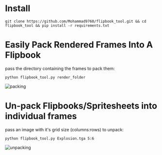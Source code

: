 # Install

```
git clone https://github.com/Mohammad9760/flipbook_tool.git && cd flipbook_tool && pip install -r requirements.txt
```


# Easily Pack Rendered Frames Into A Flipbook


  pass the directory containing the frames to pack them:
```
python flipbook_tool.py render_folder
```
![packing](https://github.com/user-attachments/assets/5c6010e9-7aac-4b2d-bc3f-5a51a7ab296b)


# Un-pack Flipbooks/Spritesheets into individual frames

  pass an image with it's grid size (columns:rows) to unpack:

```
python flipbook_tool.py Explosion.tga 5:6
```

![unpacking](https://github.com/user-attachments/assets/cd6ed368-a587-4c3b-87bf-a04b3d825f39)
